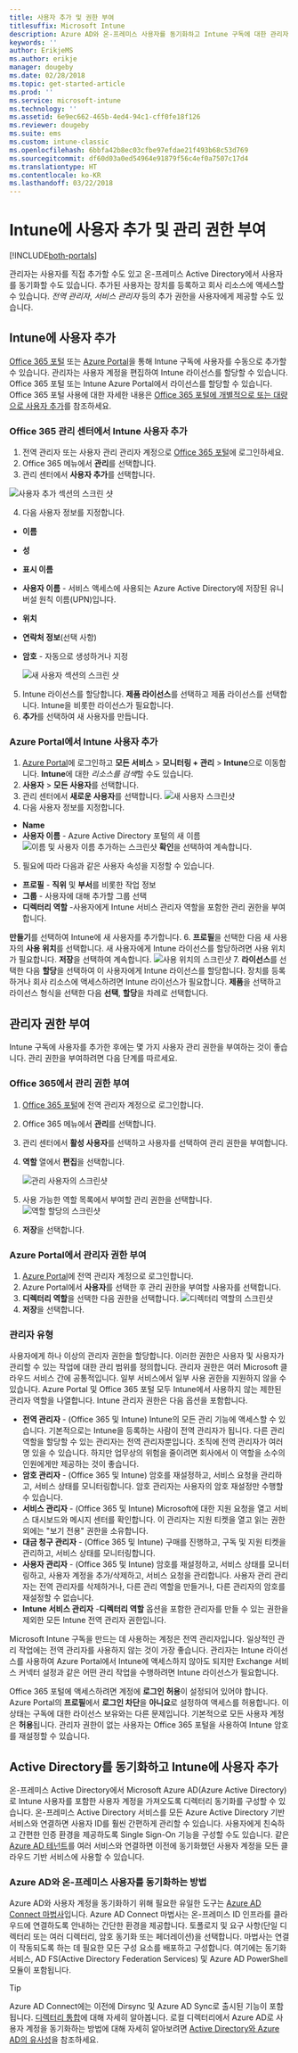 ```yaml
---
title: 사용자 추가 및 권한 부여
titlesuffix: Microsoft Intune
description: Azure AD와 온-프레미스 사용자를 동기화하고 Intune 구독에 대한 관리자 권한을 부여합니다.
keywords: ''
author: ErikjeMS
ms.author: erikje
manager: dougeby
ms.date: 02/28/2018
ms.topic: get-started-article
ms.prod: ''
ms.service: microsoft-intune
ms.technology: ''
ms.assetid: 6e9ec662-465b-4ed4-94c1-cff0fe18f126
ms.reviewer: dougeby
ms.suite: ems
ms.custom: intune-classic
ms.openlocfilehash: 6bbfa42b8ec03cfbe97efdae21f493b68c53d769
ms.sourcegitcommit: df60d03a0ed54964e91879f56c4ef0a7507c17d4
ms.translationtype: HT
ms.contentlocale: ko-KR
ms.lasthandoff: 03/22/2018
---
```

# <a name="add-users-and-grant-administrative-permission-to-intune"></a>Intune에 사용자 추가 및 관리 권한 부여

[!INCLUDE[both-portals](./includes/note-for-both-portals.md)]

관리자는 사용자를 직접 추가할 수도 있고 온-프레미스 Active Directory에서 사용자를 동기화할 수도 있습니다. 추가된 사용자는 장치를 등록하고 회사 리소스에 액세스할 수 있습니다. *전역 관리자*, *서비스 관리자* 등의 추가 권한을 사용자에게 제공할 수도 있습니다.

## <a name="add-users-to-intune"></a>Intune에 사용자 추가
[Office 365 포털](https://www.office.com/signin) 또는 [Azure Portal](https://portal.azure.com/#blade/Microsoft_Intune_DeviceSettings/ExtensionLandingBlade/overview)을 통해 Intune 구독에 사용자를 수동으로 추가할 수 있습니다. 관리자는 사용자 계정을 편집하여 Intune 라이선스를 할당할 수 있습니다. Office 365 포털 또는 Intune Azure Portal에서 라이선스를 할당할 수 있습니다. Office 365 포털 사용에 대한 자세한 내용은 [Office 365 포털에 개별적으로 또는 대량으로 사용자 추가](https://support.office.com/article/Add-users-individually-or-in-bulk-to-Office-365-Admin-Help-1970f7d6-03b5-442f-b385-5880b9c256ec)를 참조하세요.

### <a name="add-intune-users-in-the-office-365-admin-center"></a>Office 365 관리 센터에서 Intune 사용자 추가
1. 전역 관리자 또는 사용자 관리 관리자 계정으로 [Office 365 포털](https://www.office.com/signin)에 로그인하세요.
2. Office 365 메뉴에서 **관리**를 선택합니다.
3. 관리 센터에서 **사용자 추가**를 선택합니다.

  ![사용자 추가 섹션의 스크린 샷](media/office-add-user.png)

4. 다음 사용자 정보를 지정합니다.
  - **이름**
  - **성**
  - **표시 이름**
  - **사용자 이름** - 서비스 액세스에 사용되는 Azure Active Directory에 저장된 유니버설 원칙 이름(UPN)입니다.
  - **위치**
  - **연락처 정보**(선택 사항)
  - **암호** - 자동으로 생성하거나 지정

     ![새 사용자 섹션의 스크린 샷](media/office-add-user-details.png)

5. Intune 라이선스를 할당합니다. **제품 라이선스**를 선택하고 제품 라이선스를 선택합니다. Intune을 비롯한 라이선스가 필요합니다.
6. **추가**를 선택하여 새 사용자를 만듭니다.

### <a name="add-intune-users-in-the-azure-portal"></a>Azure Portal에서 Intune 사용자 추가
1. [Azure Portal](https://portal.azure.com)에 로그인하고 **모든 서비스** > **모니터링 + 관리** > **Intune**으로 이동합니다. **Intune**에 대한 *리소스를 검색*할 수도 있습니다.
2. **사용자** > **모든 사용자**를 선택합니다.
3. 관리 센터에서 **새로운 사용자**를 선택합니다.
  ![새 사용자 스크린샷](media/intune-add-user.png)
4. 다음 사용자 정보를 지정합니다.
  - **Name**
  - **사용자 이름** - Azure Active Directory 포털의 새 이름 ![이름 및 사용자 이름 추가하는 스크린샷](media/intune-add-user-info.png) **확인**을 선택하여 계속합니다.
5. 필요에 따라 다음과 같은 사용자 속성을 지정할 수 있습니다.
  - **프로필** - **직위** 및 **부서**를 비롯한 작업 정보
  -  **그룹** - 사용자에 대해 추가할 그룹 선택
  - **디렉터리 역할** -사용자에게 Intune 서비스 관리자 역할을 포함한 관리 권한을 부여합니다.

  **만들기**를 선택하여 Intune에 새 사용자를 추가합니다.
6. **프로필**을 선택한 다음 새 사용자의 **사용 위치**를 선택합니다. 새 사용자에게 Intune 라이선스를 할당하려면 사용 위치가 필요합니다. **저장**을 선택하여 계속합니다.
    ![사용 위치의 스크린샷](media/intune-add-user-loc.png)
7. **라이선스**를 선택한 다음 **할당**을 선택하여 이 사용자에게 Intune 라이선스를 할당합니다. 장치를 등록하거나 회사 리소스에 액세스하려면 Intune 라이선스가 필요합니다. **제품**을 선택하고 라이선스 형식을 선택한 다음 **선택**, **할당**을 차례로 선택합니다.

## <a name="grant-admin-permissions"></a>관리자 권한 부여

Intune 구독에 사용자를 추가한 후에는 몇 가지 사용자 관리 권한을 부여하는 것이 좋습니다.  관리 권한을 부여하려면 다음 단계를 따르세요.

### <a name="give-admin-permissions-in-office-365"></a>Office 365에서 관리 권한 부여
1. [Office 365 포털](https://www.office.com/signin)에 전역 관리자 계정으로 로그인합니다.
2. Office 365 메뉴에서 **관리**를 선택합니다.
3. 관리 센터에서 **활성 사용자**를 선택하고 사용자를 선택하여 관리 권한을 부여합니다.

4. **역할** 열에서 **편집**을 선택합니다.

    ![관리 사용자의 스크린샷](./media/office-assign-roles-open.png)

5. 사용 가능한 역할 목록에서 부여할 관리 권한을 선택합니다.
![역할 할당의 스크린샷](./media/office-assign-roles.png)
6. **저장**을 선택합니다.

### <a name="give-admin-permissions-in-the-azure-portal"></a>Azure Portal에서 관리자 권한 부여
1. [Azure Portal](https://www.office.com/signin)에 전역 관리자 계정으로 로그인합니다.
2. Azure Portal에서 **사용자**를 선택한 후 관리 권한을 부여할 사용자를 선택합니다.
3. **디렉터리 역할**을 선택한 다음 권한을 선택합니다.
  ![디렉터리 역할의 스크린샷](./media/add-intune-directory-role.png)
4. **저장**을 선택합니다.

### <a name="types-of-administrators"></a>관리자 유형

사용자에게 하나 이상의 관리자 권한을 할당합니다. 이러한 권한은 사용자 및 사용자가 관리할 수 있는 작업에 대한 관리 범위를 정의합니다. 관리자 권한은 여러 Microsoft 클라우드 서비스 간에 공통적입니다. 일부 서비스에서 일부 사용 권한을 지원하지 않을 수 있습니다. Azure Portal 및 Office 365 포털 모두 Intune에서 사용하지 않는 제한된 관리자 역할을 나열합니다. Intune 관리자 권한은 다음 옵션을 포함합니다.

- **전역 관리자** - (Office 365 및 Intune) Intune의 모든 관리 기능에 액세스할 수 있습니다. 기본적으로는 Intune을 등록하는 사람이 전역 관리자가 됩니다. 다른 관리 역할을 할당할 수 있는 관리자는 전역 관리자뿐입니다. 조직에 전역 관리자가 여러 명 있을 수 있습니다. 하지만 업무상의 위험을 줄이려면 회사에서 이 역할을 소수의 인원에게만 제공하는 것이 좋습니다.
- **암호 관리자** - (Office 365 및 Intune) 암호를 재설정하고, 서비스 요청을 관리하고, 서비스 상태를 모니터링합니다. 암호 관리자는 사용자의 암호 재설정만 수행할 수 있습니다.
- **서비스 관리자** - (Office 365 및 Intune) Microsoft에 대한 지원 요청을 열고 서비스 대시보드와 메시지 센터를 확인합니다. 이 관리자는 지원 티켓을 열고 읽는 권한 외에는 "보기 전용" 권한을 소유합니다.
- **대금 청구 관리자** - (Office 365 및 Intune) 구매를 진행하고, 구독 및 지원 티켓을 관리하고, 서비스 상태를 모니터링합니다.
- **사용자 관리자** - (Office 365 및 Intune) 암호를 재설정하고, 서비스 상태를 모니터링하고, 사용자 계정을 추가/삭제하고, 서비스 요청을 관리합니다. 사용자 관리 관리자는 전역 관리자를 삭제하거나, 다른 관리 역할을 만들거나, 다른 관리자의 암호를 재설정할 수 없습니다.
- **Intune 서비스 관리자** -**디렉터리 역할** 옵션을 포함한 관리자를 만들 수 있는 권한을 제외한 모든 Intune 전역 관리자 권한입니다.

Microsoft Intune 구독을 만드는 데 사용하는 계정은 전역 관리자입니다. 일상적인 관리 작업에는 전역 관리자를 사용하지 않는 것이 가장 좋습니다. 관리자는 Intune 라이선스를 사용하여 Azure Portal에서 Intune에 액세스하지 않아도 되지만 Exchange 서비스 커넥터 설정과 같은 어떤 관리 작업을 수행하려면 Intune 라이선스가 필요합니다.

Office 365 포털에 액세스하려면 계정에 **로그인 허용**이 설정되어 있어야 합니다. Azure Portal의 **프로필**에서 **로그인 차단**을 **아니요**로 설정하여 액세스를 허용합니다. 이 상태는 구독에 대한 라이선스 보유와는 다른 문제입니다. 기본적으로 모든 사용자 계정은 **허용**됩니다. 관리자 권한이 없는 사용자는 Office 365 포털을 사용하여 Intune 암호를 재설정할 수 있습니다.

## <a name="sync-active-directory-and-add-users-to-intune"></a>Active Directory를 동기화하고 Intune에 사용자 추가
온-프레미스 Active Directory에서 Microsoft Azure AD(Azure Active Directory)로 Intune 사용자를 포함한 사용자 계정을 가져오도록 디렉터리 동기화를 구성할 수 있습니다. 온-프레미스 Active Directory 서비스를 모든 Azure Active Directory 기반 서비스와 연결하면 사용자 ID를 훨씬 간편하게 관리할 수 있습니다. 사용자에게 친숙하고 간편한 인증 환경을 제공하도록 Single Sign-On 기능을 구성할 수도 있습니다. 같은 [Azure AD 테넌트](https://azure.microsoft.com/documentation/articles/active-directory-aadconnect/)를 여러 서비스와 연결하면 이전에 동기화했던 사용자 계정을 모든 클라우드 기반 서비스에 사용할 수 있습니다.

### <a name="how-to-sync-on-premises-users-with-azure-ad"></a>Azure AD와 온-프레미스 사용자를 동기화하는 방법
Azure AD와 사용자 계정을 동기화하기 위해 필요한 유일한 도구는 [Azure AD Connect 마법사](https://www.microsoft.com/download/details.aspx?id=47594)입니다. Azure AD Connect 마법사는 온-프레미스 ID 인프라를 클라우드에 연결하도록 안내하는 간단한 환경을 제공합니다.  토폴로지 및 요구 사항(단일 디렉터리 또는 여러 디렉터리, 암호 동기화 또는 페더레이션)을 선택합니다. 마법사는 연결이 작동되도록 하는 데 필요한 모든 구성 요소를 배포하고 구성합니다. 여기에는 동기화 서비스, AD FS(Active Directory Federation Services) 및 Azure AD PowerShell 모듈이 포함됩니다.

> [!TIP]
> Azure AD Connect에는 이전에 Dirsync 및 Azure AD Sync로 출시된 기능이 포함됩니다. [디렉터리 통합](http://technet.microsoft.com/library/jj573653.aspx)에 대해 자세히 알아봅니다. 로컬 디렉터리에서 Azure AD로 사용자 계정을 동기화하는 방법에 대해 자세히 알아보려면 [Active Directory와 Azure AD의 유사성](http://technet.microsoft.com/library/dn518177.aspx)을 참조하세요.
